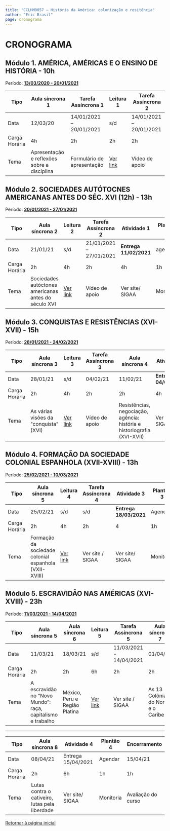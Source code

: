 ```yaml
---
title: "CCLHM0057 – História da América: colonização e resitência"
author: "Eric Brasil"
page: cronograma
---
```


# CRONOGRAMA

## Módulo 1. AMÉRICA, AMÉRICAS E O ENSINO DE HISTÓRIA - 10h

Período: **<u>13/03/2020 - 20/01/2021</u>**

| Tipo          | Aula síncrona 1                             | Tarefa Assíncrona 1        | Leitura 1    | Tarefa Assíncrona 2     |
| ------------- | ------------------------------------------- | -------------------------- | ------------ | ----------------------- |
| Data          | 12/03/20                                    | 14/01/2021 – 20/01/2021    | s/d          | 14/01/2021 – 20/01/2021 |
| Carga Horária | 4h                                          | 2h                         | 2h           | 2h                      |
| Tema          | Apresentação e reflexões sobre a disciplina | Formulário de apresentação | [Ver link](modulo1/biblio1) | Vídeo de apoio          |

## Módulo 2. SOCIEDADES AUTÓTOCNES AMERICANAS ANTES DO SÉC. XVI (12h) - 13h

Período: <u>**20/01/2021 - 27/01/2021**</u>

| Tipo          | Aula síncrona 2                                      | Leitura 2    | Tarefa Assíncrona 2     | Atividade 1            | Plantão 1 |
| ------------- | ---------------------------------------------------- | ------------ | ----------------------- | ---------------------- | --------- |
| Data          | 21/01/21                                             | s/d          | 21/01/2021 – 27/01/2021 | **Entrega 11/02/2021** | agendar   |
| Carga Horária | 2h                                                   | 4h           | 2h                      | 4h                     | 1h        |
| Tema          | Sociedades autóctones americanas antes do século XVI | [Ver link]() | Vídeo de apoio          | Ver site/ SIGAA        | Monitoria |

## Módulo 3. CONQUISTAS E RESISTÊNCIAS (XVI-XVII) - 15h

Período: <u>**28/01/2021 - 24/02/2021**</u>

| Tipo          | Aula síncrona 3                       | Leitura 3    | Tarefa Assíncrona 3 | Aula síncrona 4                                              | Atividade 2            | Plantão 2 |
| ------------- | ------------------------------------- | ------------ | ------------------- | ------------------------------------------------------------ | ---------------------- | --------- |
| Data          | 28/01/21                              | s/d          | 04/02/21            | 11/02/21                                                     | **Entrega 04/03/2021** | Agendar   |
| Carga Horária | 2h                                    | 4h           | 2h                  | 2h                                                           | 4h                     | 1h        |
| Tema          | As várias visões da "conquista" (XVI) | [Ver link]() | Vídeo de apoio      | Resistências, negociação, agência: história e historiografia (XVI-XVII) | Ver site / SIGAA       | Monitoria |

## Módulo 4. FORMAÇÃO DA SOCIEDADE COLONIAL ESPANHOLA (XVII-XVIII) - 13h

Período: <u>**25/02/2021 - 10/03/2021**</u>

| Tipo          | Aula síncrona 5                                       | Leitura 4    | Tarefa Assíncrona 4 | Atividade 3            | Plantão 3 |
| ------------- | ----------------------------------------------------- | ------------ | ------------------- | ---------------------- | --------- |
| Data          | 25/02/21                                              | s/d          | s/d                 | **Entrega 18/03/2021** | Agendar   |
| Carga Horária | 2h                                                    | 4h           | 2h                  | 4                      | 1h        |
| Tema          | Formação da sociedade colonial espanhola (VXII-XVIII) | [Ver link]() | Ver site / SIGAA    | Ver site/ SIGAA        | Monitoria |

## Módulo 5. ESCRAVIDÃO NAS AMÉRICAS (XVI-XVIII) - 23h

Período: <u>**11/03/2021 - 14/04/2021**</u>

| Tipo          | Aula síncrona 5                                            | Aula síncrona 6               | Leitura 5    | Tarefa Assíncrona 5     | Aula síncrona 7                    |
| ------------- | ---------------------------------------------------------- | ----------------------------- | ------------ | ----------------------- | ---------------------------------- |
| Data          | 11/03/21                                                   | 18/03/21                      | s/d          | 11/03/2021 - 14/04/2021 | 01/04/21                           |
| Carga Horária | 2h                                                         | 2h                            | 6h           | 2h                      | 2h                                 |
| Tema          | A escravidão no “Novo Mundo”: raça, capitalismo e trabalho | México, Peru e Região Platina | [Ver link]() | Ver site / SIGAA        | As 13 Colônias do Norte e o Caribe |

----

| Tipo          | Aula síncrona 8                                | Atividade 4        | Plantão 4 | Encerramento       |
| ------------- | ---------------------------------------------- | ------------------ | --------- | ------------------ |
| Data          | 08/04/21                                       | Entrega 15/04/2021 | Agendar   | 15/04/21           |
| Carga Horária | 2h                                             | 6h                 | 1h        | 1h                 |
| Tema          | Lutas contra o cativeiro, lutas pela liberdade | Ver site/ SIGAA    | Monitoria | Avaliação do curso |

[Retornar à página inicial](http://ericbrasiln.github.io/cclhm0057_ihl)